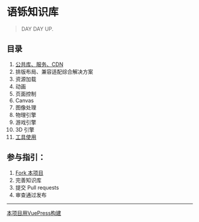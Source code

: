 # 语铄知识库

> DAY DAY UP.


## 目录
1. [公共库、服务、CDN](/common/)
2. 排版布局、兼容适配综合解决方案
3. 资源加载
4. 动画
5. 页面控制
6. Canvas
7. 图像处理
8. 物理引擎
9. 游戏引擎
10. 3D 引擎
11. [工具使用](/tool/)


## 参与指引：
1. [Fork 本项目](https://github.com/liuyami/ys-wiki)
2. 完善知识库
3. 提交 Pull requests
4. 审查通过发布

---

[本项目用VuePress构建](https://www.vuepress.cn/)
